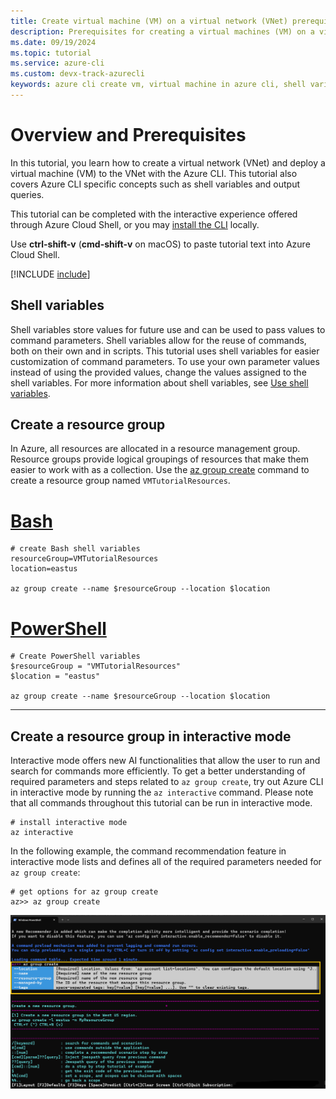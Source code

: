 ```yaml
---
title: Create virtual machine (VM) on a virtual network (VNet) prerequisites – Azure CLI | Microsoft Docs
description: Prerequisites for creating a virtual machines (VM) on a virtual network (VNet) with the Azure CLI.
ms.date: 09/19/2024
ms.topic: tutorial
ms.service: azure-cli
ms.custom: devx-track-azurecli
keywords: azure cli create vm, virtual machine in azure cli, shell variables
---
```


# Overview and Prerequisites

In this tutorial, you learn how to create a virtual network (VNet) and deploy a virtual machine (VM) to the VNet with the Azure CLI. This tutorial
also covers Azure CLI specific concepts such as shell variables and output queries.

This tutorial can be completed with the interactive experience offered through Azure Cloud Shell, or you may [install the CLI](install-azure-cli.md)
locally.

Use __ctrl-shift-v__ (__cmd-shift-v__ on macOS) to paste tutorial text into Azure Cloud Shell.

[!INCLUDE [include](~/articles/reusable-content/azure-cli/azure-cli-prepare-your-environment.md)]

## Shell variables

Shell variables store values for future use and can be used to pass values to command parameters. Shell variables allow for the reuse of commands, both on their own and in scripts. This tutorial uses shell variables for easier customization of command parameters. To use your own parameter values instead of using the provided values, change the values assigned to the shell variables. For more information about shell variables, see [Use shell variables](./azure-cli-variables.md#use-shell-variables).

## Create a resource group

In Azure, all resources are allocated in a resource management group. Resource groups provide logical groupings of resources
that make them easier to work with as a collection. Use the [az group create](/cli/azure/group#az_group_create) command to create a resource group named `VMTutorialResources`.

# [Bash](#tab/bash)

```azurecli
# create Bash shell variables
resourceGroup=VMTutorialResources
location=eastus

az group create --name $resourceGroup --location $location
```

# [PowerShell](#tab/powershell)

```azurecli
# Create PowerShell variables
$resourceGroup = "VMTutorialResources"
$location = "eastus"

az group create --name $resourceGroup --location $location
```

***

## Create a resource group in interactive mode

Interactive mode offers new AI functionalities that allow the user to run and search for commands more efficiently. To get a better understanding of required parameters and steps related to `az group create`, try out Azure CLI in interactive mode by running the `az interactive` command. Please note that all commands throughout this tutorial can be run in interactive mode.

```azurecli
# install interactive mode
az interactive
```

In the following example, the command recommendation feature in interactive mode lists and defines all of the required parameters needed for `az group create`:

```azurecli
# get options for az group create
az>> az group create
```

![Azure Interactive Hint](./media/az-interactive-vm-tutorial-hint.png)
